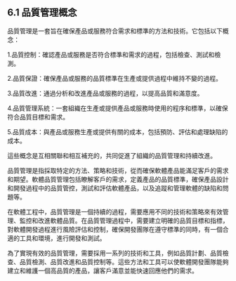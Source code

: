 ## 6.1 品質管理概念

品質管理是一套旨在確保產品或服務符合需求和標準的方法和技術。它包括以下概念：

1.品質控制：確認產品或服務是否符合標準和需求的過程，包括檢查、測試和檢測。

2.品質保證：確保產品或服務的品質標準在生產或提供過程中維持不變的過程。

3.品質改進：通過分析和改進產品或服務的過程，以提高品質和滿意度。

4.品質管理系統：一套組織在生產或提供產品或服務時使用的程序和標準，以確保符合品質目標和需求。

5.品質成本：與產品或服務生產或提供有關的成本，包括預防、評估和處理缺陷的成本。

這些概念是互相關聯和相互補充的，共同促進了組織的品質管理和持續改進。


品質管理是指採取特定的方法、策略和技術，從而確保軟體產品能滿足客戶的需求和期望。軟體品質管理包括瞭解客戶的需求，定義產品的品質標準，確保產品設計和開發過程中的品質管控，測試和評估軟體產品，以及追蹤和管理軟體的缺陷和問題等。

在軟體工程中，品質管理是一個持續的過程，需要應用不同的技術和策略來有效管理、監控和改進軟體品質。在品質管理過程中，需要建立明確的品質目標和指標，對軟體開發過程進行風險評估和控制，確保開發團隊在遵守標準的同時，有一個合適的工具和環境，進行開發和測試。

為了實現有效的品質管理，需要採用一系列的技術和工具，例如品質計劃、品質檢查、品質檢測、品質改進和品質控制等。這些方法和工具可以使軟體開發團隊能夠建立和維護一個高品質的產品，讓客戶滿意並能快速回應他們的需求。